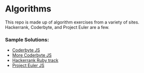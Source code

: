 # Algorithms

This repo is made up of algorithm exercises from a variety of sites. Hackerrank, Coderbyte, and Project Euler are a few.

### Sample Solutions:

 * [Coderbyte JS](coderbyte/coderbyte.js)
 * [More Coderbyte JS](coderbyte/coderbyte_medium.js)
 * [Hackerrank Ruby track](hackerrank/ruby/)
 * [Project Euler JS](project-euler/project_euler.js)
